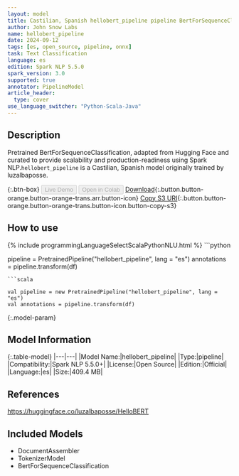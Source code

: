 ```yaml
---
layout: model
title: Castilian, Spanish hellobert_pipeline pipeline BertForSequenceClassification from luzalbaposse
author: John Snow Labs
name: hellobert_pipeline
date: 2024-09-12
tags: [es, open_source, pipeline, onnx]
task: Text Classification
language: es
edition: Spark NLP 5.5.0
spark_version: 3.0
supported: true
annotator: PipelineModel
article_header:
  type: cover
use_language_switcher: "Python-Scala-Java"
---
```


## Description

Pretrained BertForSequenceClassification, adapted from Hugging Face and curated to provide scalability and production-readiness using Spark NLP.`hellobert_pipeline` is a Castilian, Spanish model originally trained by luzalbaposse.

{:.btn-box}
<button class="button button-orange" disabled>Live Demo</button>
<button class="button button-orange" disabled>Open in Colab</button>
[Download](https://s3.amazonaws.com/auxdata.johnsnowlabs.com/public/models/hellobert_pipeline_es_5.5.0_3.0_1726181876973.zip){:.button.button-orange.button-orange-trans.arr.button-icon}
[Copy S3 URI](s3://auxdata.johnsnowlabs.com/public/models/hellobert_pipeline_es_5.5.0_3.0_1726181876973.zip){:.button.button-orange.button-orange-trans.button-icon.button-copy-s3}

## How to use



<div class="tabs-box" markdown="1">
{% include programmingLanguageSelectScalaPythonNLU.html %}
```python

pipeline = PretrainedPipeline("hellobert_pipeline", lang = "es")
annotations =  pipeline.transform(df)   

```
```scala

val pipeline = new PretrainedPipeline("hellobert_pipeline", lang = "es")
val annotations = pipeline.transform(df)

```
</div>

{:.model-param}
## Model Information

{:.table-model}
|---|---|
|Model Name:|hellobert_pipeline|
|Type:|pipeline|
|Compatibility:|Spark NLP 5.5.0+|
|License:|Open Source|
|Edition:|Official|
|Language:|es|
|Size:|409.4 MB|

## References

https://huggingface.co/luzalbaposse/HelloBERT

## Included Models

- DocumentAssembler
- TokenizerModel
- BertForSequenceClassification